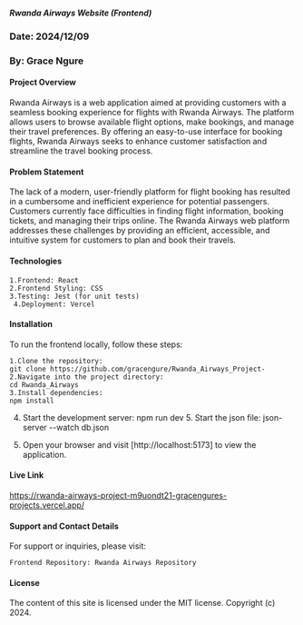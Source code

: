 ##### Rwanda Airways Website (Frontend)
 ### Date: 2024/12/09
### By: Grace Ngure

    

#### Project Overview

Rwanda Airways is a web application aimed at providing customers with a seamless booking experience for flights with Rwanda Airways. The platform allows users to browse available flight options, make bookings, and manage their travel preferences. By offering an easy-to-use interface for booking flights, Rwanda Airways seeks to enhance customer satisfaction and streamline the travel booking process.
#### Problem Statement

The lack of a modern, user-friendly platform for flight booking has resulted in a cumbersome and inefficient experience for potential passengers. Customers currently face difficulties in finding flight information, booking tickets, and managing their trips online. The Rwanda Airways web platform addresses these challenges by providing an efficient, accessible, and intuitive system for customers to plan and book their travels.




#### Technologies

    1.Frontend: React
    2.Frontend Styling: CSS
    3.Testing: Jest (for unit tests)
     4.Deployment: Vercel

#### Installation

To run the frontend locally, follow these steps:

    1.Clone the repository:
    git clone https://github.com/gracengure/Rwanda_Airways_Project-
    2.Navigate into the project directory:
    cd Rwanda_Airways
    3.Install dependencies:
    npm install
   4. Start the development server:
    npm run dev
    5. Start the  json file:
     json-server --watch db.json

   5. Open your browser and visit [http://localhost:5173] to view the application.

#### Live Link

https://rwanda-airways-project-m9uondt21-gracengures-projects.vercel.app/
#### Support and Contact Details

For support or inquiries, please visit:

    Frontend Repository: Rwanda Airways Repository

#### License

The content of this site is licensed under the MIT license.
Copyright (c) 2024.